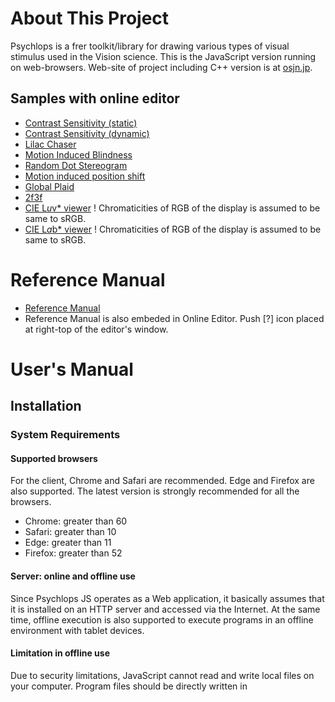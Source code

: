 ﻿About This Project
====================

Psychlops is a frer toolkit/library for drawing various types of visual stimulus used in the Vision science. This is the JavaScript version running on web-browsers. Web-site of project including C++ version is at [osjn.jp](http://psychlops.osdn.jp/).


Samples with online editor
----------------------------

- [Contrast Sensitivity (static)](https://hosokawakenchi.github.io/PsychlopsJS/psychlops.editor.html#samples/ContrastSensitivity_space.cpp)
- [Contrast Sensitivity (dynamic)](https://hosokawakenchi.github.io/PsychlopsJS/psychlops.editor.html#samples/ContrastSensitivity_temp.cpp)
- [Lilac Chaser](https://hosokawakenchi.github.io/PsychlopsJS/psychlops.editor.html#samples/visiome/LilacChaser.cpp)
- [Motion Induced Blindness](https://hosokawakenchi.github.io/PsychlopsJS/psychlops.editor.html#samples/visiome/MotionInducedBlindness.cpp)
- [Random Dot Stereogram](https://hosokawakenchi.github.io/PsychlopsJS/psychlops.editor.html#samples/visiome/RandomDotStereogram.cpp)
- [Motion induced position shift](https://hosokawakenchi.github.io/PsychlopsJS/psychlops.editor.html#samples/visiome/MotionInducedPositionShift.cpp)
- [Global Plaid](https://hosokawakenchi.github.io/PsychlopsJS/psychlops.editor.html#samples/visiome/GlobalPlaid_Shader.cpp)
- [2f3f](https://hosokawakenchi.github.io/PsychlopsJS/psychlops.editor.html#samples/visiome/2f3f.cpp)
- [CIE L*u*v* viewer](https://hosokawakenchi.github.io/PsychlopsJS/psychlops.editor.html#samples/CIELuv_demo.cpp) ! Chromaticities of RGB of the display is assumed to be same to sRGB.
- [CIE L*a*b* viewer](https://hosokawakenchi.github.io/PsychlopsJS/psychlops.editor.html#samples/CIELab_demo.cpp) ! Chromaticities of RGB of the display is assumed to be same to sRGB.


Reference Manual
======================

- [Reference Manual](https://hosokawakenchi.github.io/PsychlopsJS/import/doc/ReferenceManual)
- Reference Manual is also embeded in Online Editor. Push [?] icon placed at right-top of the editor's window.


User's Manual
======================

Installation
--------------

### System Requirements

#### Supported browsers
For the client, Chrome and Safari are recommended. Edge and Firefox are also supported. The latest version is strongly recommended for all the browsers.
- Chrome: greater than 60
- Safari: greater than 10
- Edge: greater than 11
- Firefox: greater than 52

#### Server: online and offline use
Since Psychlops JS operates as a Web application, it basically assumes that it is installed on an HTTP server and accessed via the Internet. At the same time, offline execution is also supported to execute programs in an offline environment with tablet devices.

#### Limitation in offline use
Due to security limitations, JavaScript cannot read and write local files on your computer. Program files should be directly written in <script> tag. Image files are needed to be linked by <img> tags before the loading image files by JavaScript program.


### Using Psychlops on the HTTP server

#### Installation
1.	Unzip all files from the package or git clone from server.
2.	Upload all the unzipped files on your HTTP server. The folder structure should be kept as is.
3.	Delete “index.html” in the top folder.
4.	Rename “index.online.html” to “index.html”.
5.	Access your HTTP server from web-browser. URL depends on your server setting.

### Using Psychlops on the local system

#### Installation
1.	Unzip all files from the package or git clone from server.
2.	Open “index.html” in the top folder of unzipped files in the local system.
3.	Try sample stimuli.
4.	Some functions are restricted in executing on the local system. For example, image files could not be loaded from local file system for security reason.


### Editing

#### Online use
Edit cpp files directly.

##### Editing index
Open “index.menu.html” at top of the Psychlops JS folder. Then, Please edit <li> elements inside the file. To open editor, write “psychlops.editor.html” inside the href attribute in the <a> element. To open experiment directly, write “psychlops.player.html” inside the href attribute.

#### Offline use
After editing cpp files, copy whole C++ programs inside the <textarea id="running_program"> element at the end of “psychlops.offline.template.html” file.


#### Editing index
Open “index.html” at top of the Psychlops JS folder. Then, Please edit <li> elements inside the <section id="menu_list"> element at the last of the file.


### Setup of test environment in local system
It is possible to test the online program in the local environment by running the HTTP server on the local system. Methods for executing the HTTP server in the local environment include the following, for example:
- (macOS and linux) Setup Apache server with package management system such as APT or MacPorts
- (Windows and macOS) Use third-party package to install Apache such as MAMP
- (Windows) Use Microsoft Visual Studio 


#### MAMP (for Windows and macOS)
1.	Download MAMP installer from official website (https://www.mamp.info/en/).
2.	Install MAMP. MAMP Pro is not needed.
3.	Place Psychlops JS files in MAMP’s “htdocs” folder.
4.	Access “localhost” from web-browser.
5.	Edit “index.menu.html” with favorite text editor to edit menu in index.html.
6.	Edit arbitrary cpp files with text editor.

